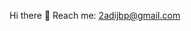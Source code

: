 Hi there 👋
Reach me: 2adijbp@gmail.com
<!---
agrawaladityaraj/agrawaladityaraj is a ✨ special ✨ repository because its `README.md` (this file) appears on your GitHub profile.
You can click the Preview link to take a look at your changes.
--->
